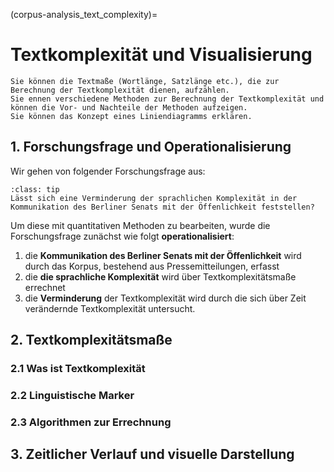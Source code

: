 (corpus-analysis_text_complexity)=
# Textkomplexität und Visualisierung
```{admonition} Feinlernziel(e) dieses Kapitels
Sie können die Textmaße (Wortlänge, Satzlänge etc.), die zur Berechnung der Textkomplexität dienen, aufzählen.
Sie ennen verschiedene Methoden zur Berechnung der Textkomplexität und können die Vor- und Nachteile der Methoden aufzeigen.
Sie können das Konzept eines Liniendiagramms erklären.
```

## 1. Forschungsfrage und Operationalisierung 

Wir gehen von folgender Forschungsfrage aus: 
`````{admonition} Forschungsfrage
:class: tip
Lässt sich eine Verminderung der sprachlichen Komplexität in der Kommunikation des Berliner Senats mit der Öffenlichkeit feststellen?
`````
Um diese mit quantitativen Methoden zu bearbeiten, wurde die Forschungsfrage zunächst wie folgt **operationalisiert**:
1. die **Kommunikation des Berliner Senats mit der Öffenlichkeit** wird durch das Korpus, bestehend aus Pressemitteilungen, erfasst
2. die **die sprachliche Komplexität** wird über Textkomplexitätsmaße errechnet
3. die **Verminderung** der Textkomplexität wird durch die sich über Zeit verändernde Textkomplexität untersucht.

## 2. Textkomplexitätsmaße
### 2.1 Was ist Textkomplexität
### 2.2 Linguistische Marker 
### 2.3 Algorithmen zur Errechnung

## 3. Zeitlicher Verlauf und visuelle Darstellung 



